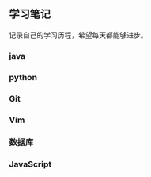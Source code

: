 ## 学习笔记 ##

记录自己的学习历程，希望每天都能够进步。

### java ###


### python ###



### Git ###



### Vim ###


### 数据库 ###


### JavaScript ###



